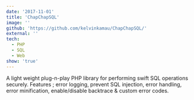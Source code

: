 ```yaml
---
date: '2017-11-01'
title: 'ChapChapSQL'
image: ''
github: 'https://github.com/kelvinkamau/ChapChapSQL/'
external: ''
tech:
  - PHP
  - SQL
  - Web
show: 'true'
---
```


A light weight plug-n-play PHP library for performing swift SQL operations securely.
Features ; error logging, prevent SQL injection, error handling, error minification, enable/disable backtrace & custom error codes.
